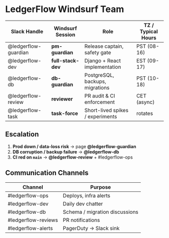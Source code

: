 # LedgerFlow Windsurf Team

| Slack Handle | Windsurf Session | Role | TZ / Typical Hours |
|--------------|------------------|------|--------------------|
| @ledgerflow-guardian | **pm-guardian** | Release captain, safety gate | PST (08-16) |
| @ledgerflow-dev | **full-stack-dev** | Django + React implementation | EST (09-17) |
| @ledgerflow-db | **db-guardian** | PostgreSQL, backups, migrations | PST (10-18) |
| @ledgerflow-review | **reviewer** | PR audit & CI enforcement | CET (async) |
| @ledgerflow-task | **task-force** | Short-lived spikes / experiments | rotates |

## Escalation

1. **Prod down / data-loss risk** → page **@ledgerflow-guardian**  
2. **DB corruption / backup failure** → **@ledgerflow-db**  
3. **CI red on `main`** → **@ledgerflow-review** + #ledgerflow-ops

## Communication Channels

| Channel | Purpose |
|---------|---------|
| #ledgerflow-ops | Deploys, infra alerts |
| #ledgerflow-dev | Daily dev chatter |
| #ledgerflow-db | Schema / migration discussions |
| #ledgerflow-reviews | PR notifications |
| #ledgerflow-alerts | PagerDuty → Slack sink | 